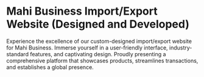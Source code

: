 #  Mahi Business Import/Export Website (Designed and Developed)
 Experience the excellence of our custom-designed import/export website for Mahi Business. Immerse yourself in a user-friendly interface, industry-standard features, and captivating design. Proudly presenting a comprehensive platform that showcases products, streamlines transactions, and establishes a global presence.
